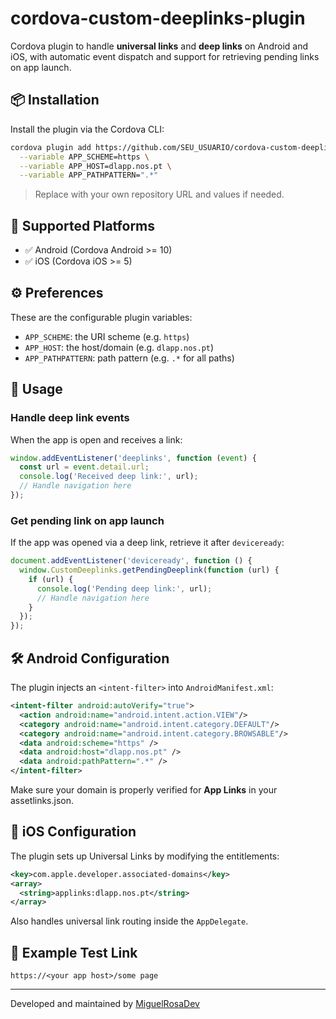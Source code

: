 
# cordova-custom-deeplinks-plugin

Cordova plugin to handle **universal links** and **deep links** on Android and iOS, with automatic event dispatch and support for retrieving pending links on app launch.

## 📦 Installation

Install the plugin via the Cordova CLI:

```bash
cordova plugin add https://github.com/SEU_USUARIO/cordova-custom-deeplinks-plugin.git \
  --variable APP_SCHEME=https \
  --variable APP_HOST=dlapp.nos.pt \
  --variable APP_PATHPATTERN=".*"
```

> Replace with your own repository URL and values if needed.

## 📱 Supported Platforms

- ✅ Android (Cordova Android >= 10)
- ✅ iOS (Cordova iOS >= 5)

## ⚙️ Preferences

These are the configurable plugin variables:

- `APP_SCHEME`: the URI scheme (e.g. `https`)
- `APP_HOST`: the host/domain (e.g. `dlapp.nos.pt`)
- `APP_PATHPATTERN`: path pattern (e.g. `.*` for all paths)

## 🚀 Usage

### Handle deep link events

When the app is open and receives a link:

```js
window.addEventListener('deeplinks', function (event) {
  const url = event.detail.url;
  console.log('Received deep link:', url);
  // Handle navigation here
});
```

### Get pending link on app launch

If the app was opened via a deep link, retrieve it after `deviceready`:

```js
document.addEventListener('deviceready', function () {
  window.CustomDeeplinks.getPendingDeeplink(function (url) {
    if (url) {
      console.log('Pending deep link:', url);
      // Handle navigation here
    }
  });
});
```

## 🛠 Android Configuration

The plugin injects an `<intent-filter>` into `AndroidManifest.xml`:

```xml
<intent-filter android:autoVerify="true">
  <action android:name="android.intent.action.VIEW"/>
  <category android:name="android.intent.category.DEFAULT"/>
  <category android:name="android.intent.category.BROWSABLE"/>
  <data android:scheme="https" />
  <data android:host="dlapp.nos.pt" />
  <data android:pathPattern=".*" />
</intent-filter>
```

Make sure your domain is properly verified for **App Links** in your assetlinks.json.

## 🍏 iOS Configuration

The plugin sets up Universal Links by modifying the entitlements:

```xml
<key>com.apple.developer.associated-domains</key>
<array>
  <string>applinks:dlapp.nos.pt</string>
</array>
```

Also handles universal link routing inside the `AppDelegate`.

## 🧪 Example Test Link

```
https://<your app host>/some page
```

---

Developed and maintained by [MiguelRosaDev](https://github.com/MiguelRosaDev)
